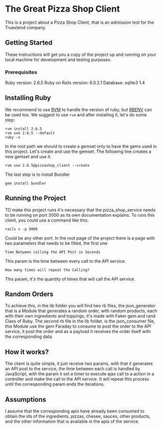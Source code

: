 # The Great Pizza Shop Client

This is a project about a Pizza Shop Client, that is an admission test for the Truextend company.

## Getting Started

These instructions will get you a copy of the project up and running on your local machine for development and testing purposes.

### Prerequisites

Ruby version: 2.6.5
Ruby on Rails version: 6.0.2.1
Database: sqlite3 1.4

## Installing Ruby
We recommend to use [RVM](https://rvm.io) to handle the version of ruby, but [RBENV](https://github.com/rbenv/rbenv) can be used too.
We suggest to use `rvm` and after installing it, let's do some step:
```
rvm install 2.6.5
rvm use 2.6.5 --default
ruby -v
```
In the root path we should to create a gemset only to have the gems used in this project. Let's create and use the gemset.
The following line creates a new gemset and use it.
```
rvm use 2.6.5@pizzashop_client --create
```
The last step is to install Bundler
```
gem install bundler
```

## Running the Project
TO make this project runs it's necessary that the pizza_shop_service needs to be running on port 3000 as its own documentation explains.
To runs this client, you could use a command like this:
```
rails s -p 9000
```
Could be any other port.
In the root page of the project there is a page with two parameters that needs to be filled, the first one
```
Time Between calling the API Post in Seconds
```
This param is the time between every call to the API service.
```
How many times will repeat the Calling?
```
This param, it's the quantity of times that will call the API service.

## Random Orders
To achieve this, in the lib folder you will find two rb files, the json_generator that is a Module that generates a random order, with random products, each with their own ingredients and toppings, it's made with Faker gem and rand Class of Ruby.
The second rb file in the lib folder, is the json_consumer file, this Module use the gem Faraday to consume to post the order to the API service, it post the order and as a payload it receives the order itself with the corresponding data.

## How it works?
The client is quite simple, it just receive two params, with that it generates an API post to the service, the time between each call is handled by JavaScript, with the param it set a timer to execute ajax call to a action in a controller and make the call to the API service.
It will repeat this process until the corresponding param ends the iterations.

## Assumptions
I assume that the corresponding apis have already been consumed to obtain the ids of the ingredients, pizzas, chesee, sauces, other products, and the other information that is available in the apis of the service.


